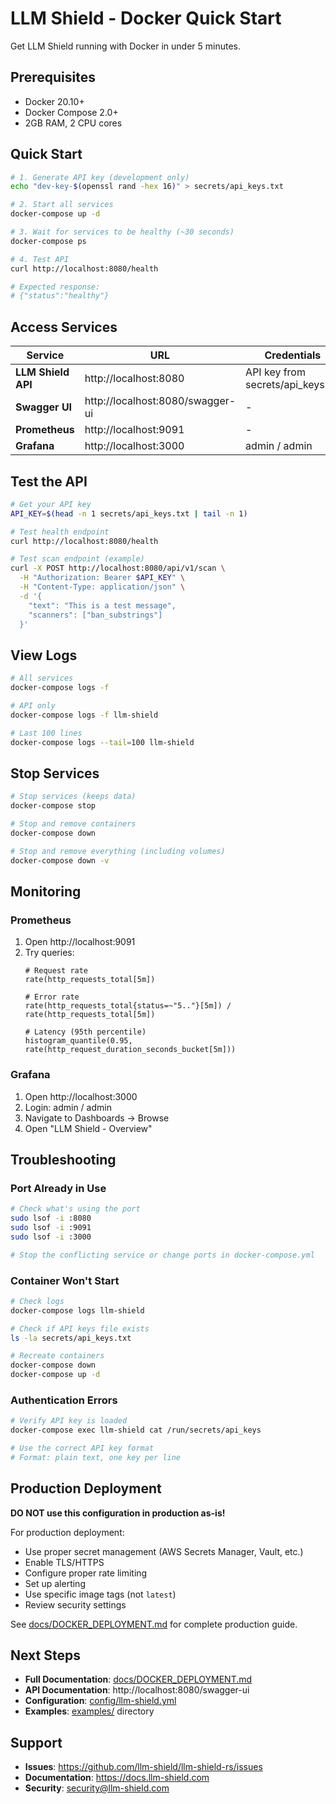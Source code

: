 # LLM Shield - Docker Quick Start

Get LLM Shield running with Docker in under 5 minutes.

## Prerequisites

- Docker 20.10+
- Docker Compose 2.0+
- 2GB RAM, 2 CPU cores

## Quick Start

```bash
# 1. Generate API key (development only)
echo "dev-key-$(openssl rand -hex 16)" > secrets/api_keys.txt

# 2. Start all services
docker-compose up -d

# 3. Wait for services to be healthy (~30 seconds)
docker-compose ps

# 4. Test API
curl http://localhost:8080/health

# Expected response:
# {"status":"healthy"}
```

## Access Services

| Service | URL | Credentials |
|---------|-----|-------------|
| **LLM Shield API** | http://localhost:8080 | API key from secrets/api_keys.txt |
| **Swagger UI** | http://localhost:8080/swagger-ui | - |
| **Prometheus** | http://localhost:9091 | - |
| **Grafana** | http://localhost:3000 | admin / admin |

## Test the API

```bash
# Get your API key
API_KEY=$(head -n 1 secrets/api_keys.txt | tail -n 1)

# Test health endpoint
curl http://localhost:8080/health

# Test scan endpoint (example)
curl -X POST http://localhost:8080/api/v1/scan \
  -H "Authorization: Bearer $API_KEY" \
  -H "Content-Type: application/json" \
  -d '{
    "text": "This is a test message",
    "scanners": ["ban_substrings"]
  }'
```

## View Logs

```bash
# All services
docker-compose logs -f

# API only
docker-compose logs -f llm-shield

# Last 100 lines
docker-compose logs --tail=100 llm-shield
```

## Stop Services

```bash
# Stop services (keeps data)
docker-compose stop

# Stop and remove containers
docker-compose down

# Stop and remove everything (including volumes)
docker-compose down -v
```

## Monitoring

### Prometheus

1. Open http://localhost:9091
2. Try queries:
   ```promql
   # Request rate
   rate(http_requests_total[5m])

   # Error rate
   rate(http_requests_total{status=~"5.."}[5m]) / rate(http_requests_total[5m])

   # Latency (95th percentile)
   histogram_quantile(0.95, rate(http_request_duration_seconds_bucket[5m]))
   ```

### Grafana

1. Open http://localhost:3000
2. Login: admin / admin
3. Navigate to Dashboards → Browse
4. Open "LLM Shield - Overview"

## Troubleshooting

### Port Already in Use

```bash
# Check what's using the port
sudo lsof -i :8080
sudo lsof -i :9091
sudo lsof -i :3000

# Stop the conflicting service or change ports in docker-compose.yml
```

### Container Won't Start

```bash
# Check logs
docker-compose logs llm-shield

# Check if API keys file exists
ls -la secrets/api_keys.txt

# Recreate containers
docker-compose down
docker-compose up -d
```

### Authentication Errors

```bash
# Verify API key is loaded
docker-compose exec llm-shield cat /run/secrets/api_keys

# Use the correct API key format
# Format: plain text, one key per line
```

## Production Deployment

**DO NOT use this configuration in production as-is!**

For production deployment:
- Use proper secret management (AWS Secrets Manager, Vault, etc.)
- Enable TLS/HTTPS
- Configure proper rate limiting
- Set up alerting
- Use specific image tags (not `latest`)
- Review security settings

See [docs/DOCKER_DEPLOYMENT.md](docs/DOCKER_DEPLOYMENT.md) for complete production guide.

## Next Steps

- **Full Documentation**: [docs/DOCKER_DEPLOYMENT.md](docs/DOCKER_DEPLOYMENT.md)
- **API Documentation**: http://localhost:8080/swagger-ui
- **Configuration**: [config/llm-shield.yml](config/llm-shield.yml)
- **Examples**: [examples/](examples/) directory

## Support

- **Issues**: https://github.com/llm-shield/llm-shield-rs/issues
- **Documentation**: https://docs.llm-shield.com
- **Security**: security@llm-shield.com
